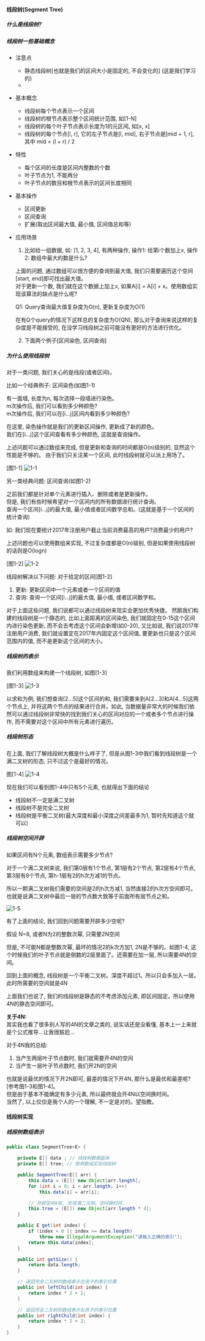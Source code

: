 #### 线段树(Segment Tree)


##### 什么是线段树?

##### 线段树一些基础概念

* 注意点
  + 静态线段树[也就是我们的区间大小是固定的, 不会变化的] (这是我们学习的)
  +

* 基本概念
  + 线段树每个节点表示一个区间
  + 线段树的根节点表示整个区间统计范围, 如[1-N]
  + 线段树的每个叶子节点表示长度为1的元区间, 如[x, x]
  + 线段树的每个节点[l, r], 它的左子节点是[l, mid], 右子节点是[mid + 1, r], 其中 mid = (l + r) / 2

* 特性
  + 每个区间的长度是区间内整数的个数
  + 叶子节点为1, 不能再分
  + 叶子节点的数目和根节点表示的区间长度相同

* 基本操作
  + 区间更新
  + 区间查询
  + 扩展(取出区间最大值, 最小值, 区间值总和等)

* 应用场景  
  1. 比如给一组数据, 如: [1, 2, 3, 4], 有两种操作, 操作1: 给第i个数加上x, 操作2: 数组中最大的数是什么?

  上面的问题, 通过数组可以很方便的查询到最大值, 我们只需要遍历这个空间[start, end]即可找出最大值。  
  对于更新一个数, 我们就在这个数据上加上x, 如果A[i] = A[i] + x。使用数组实现该算法的缺点是什么呢?  

  Q1: Query查询最大值复杂度为O(n), 更新复杂度为O(1)

  在有Q个query的情况下这样总的复杂度为O(QN), 那么对于查询来说这样的复杂度是不能接受的, 在没学习线段树之前可能没有更好的方法进行优化。

  2. 下面两个例子[区间染色, 区间查询]

##### 为什么使用线段树
对于一类问题, 我们关心的是线段(或者区间)。

比如一个经典例子: 区间染色(如图1-1)

有一面墙, 长度为n, 每次选择一段墙进行染色。  
m次操作后, 我们可以看到多少种颜色?  
m次操作后, 我们可以在[i...j]区间内看到多少种颜色?

在这里, 染色操作就是我们的更新区间操作, 更新成了新的颜色。  
我们在[i...j]这个区间查看有多少种颜色, 这就是查询操作。

上述问题可以通过数组来完成, 但是更新和查询的时间都是O(n)级别的, 显然这个性能是不够的。 由于我们只关注某一个区间, 此时线段树就可以派上用场了。


[图1-1]
 ![1-1](https://github.com/basebase/img_server/blob/master/common/segment01.png?raw=true)


另一类经典问题: 区间查询(如图1-2)

之前我们都是针对单个元素进行插入、删除或者是更新操作。  
但是, 我们有些时候希望对一个区间内的所有数据进行统计查询。  
查询一个区间[i...j]的最大值, 最小值或者区间数字总和。(这就是基于一个区间的统计查询)

如: 我们现在要统计2017年注册用户截止当前消费最高的用户?消费最少的用户?


上述问题也可以使用数组来实现, 不过复杂度都是O(n)级别, 但是如果使用线段树的话则是O(logn)


[图1-2]
 ![1-2](https://github.com/basebase/img_server/blob/master/common/segment02.png?raw=true)


线段树解决以下问题:
  对于给定的区间[图1-2]
  1. 更新: 更新区间中一个元素或者一个区间的值
  2. 查询: 查询一个区间[i...j]的最大值, 最小值, 或者区间数字和。


对于上面这些问题, 我们说都可以通过线段树来现实会更加优秀快捷。
然鹅我们构建的线段树是一个静态的, 比如上面距离的区间染色, 我们就固定在0-15这个区间内进行染色更新, 而不会去考虑这个区间会新增(如0-20), 又比如说, 我们说2017年注册用户消费, 我们就设置定在2017年内固定这个区间值, 要更新也只是这个区间范围内的值, 而不是更新这个区间的大小。



##### 线段树的表示

我们利用数组来构建一个线段树, 如图[1-3]

[图1-3]
 ![1-3](https://github.com/basebase/img_server/blob/master/common/segment03.png?raw=true)

以求和为例, 我们想查询[2...5]这个区间的和, 我们需要来到A[2...3]和A[4...5]这两个节点上, 并将这两个节点的结果进行合并。如此, 当数据量非常大的时候我们依然可以通过线段树非常快的找到我们关心的区间对应的一个或者多个节点进行操作, 而不需要对这个区间中所有元素进行遍历。


##### 线段树形态
在上面, 我们了解线段树大概是什么样子了, 但是从图1-3中我们看到线段树是一个满二叉树的形态, 只不过这个是最好的情况。

图[1-4]
 ![1-4](https://github.com/basebase/img_server/blob/master/common/segment04.png?raw=true)


现在我们可以看到图1-4中只有5个元素, 也就得出下面的结论
 + 线段树不一定是满二叉树
 + 线段树不是完全二叉树
 + 线段树是平衡二叉树(最大深度和最小深度之间差最多为1, 暂时先知道这个就可以)


##### 线段树空间开辟

如果区间有N个元素, 数组表示需要多少节点?

对于一个满二叉树来说, 我们第0层有1个节点, 第1层有2个节点, 第2层有4个节点,
第3层有8个节点, 第h-1层有2的h次方减1的节点。

所以一颗满二叉树我们需要的空间是2的h次方减1, 当然直接2的h次方空间即可。
也就是说满二叉树中最后一层的节点数大致等于前面所有层节点之和。

 ![1-5](https://github.com/basebase/img_server/blob/master/common/segment05.png?raw=true)


有了上面的结论, 我们回到问题需要开辟多少空呢?

假设 N=8, 或者N为2的整数次幂, 只需要2N空间

但是, 不可能N都是整数次幂, 最坏的情况2的k次方加1, 2N是不够的。如图1-4, 这个时候我们的叶子节点就是倒数的2层里面了。还需要在加一层, 所以需要4N的空间。

回到上面的概念, 线段树是一个平衡二叉树。深度不超过1。所以只会多加入一层。此时所需要的空间就是4N

上面我们也说了, 我们的线段树是静态的不考虑添加元素, 即区间固定。所以使用4N的静态空间即可。

<strong>关于4N:</strong>  
其实我也看了很多别人写的4N的文章之类的, 说实话还是没看懂, 基本上一上来就是个公式推导...让我很尴尬...

对于4N我的总结:
  1. 当产生两层叶子节点数时, 我们就需要开4N的空间
  2. 当产生一层叶子节点数时, 我们开2N的空间

也就是说最优的情况下开2N即可, 最差的情况下开4N, 那什么是最优和最差呢? [参考图1-3和图1-4]。  
但是由于基本不能确定有多少元素, 所以最终就会开4N以空间换时间。  
当然了, 以上仅仅是我个人的一个理解, 不一定是对的。望指教。



#### 线段树实现

##### 线段树数组表示
```java
public class SegmentTree<E> {

    private E[] data ; // 线段树数据副本
    private E[] tree; // 使用数组实现线段树

    public SegmentTree(E[] arr) {
        this.data = (E[]) new Object[arr.length];
        for (int i = 0; i < arr.length; i++)
            this.data[i] = arr[i];

        // 开辟空间4倍, 形成满二叉树。空间换时间.
        this.tree = (E[]) new Object[arr.length * 4];
    }

    public E get(int index) {
        if (index < 0 || index >= data.length)
            throw new IllegalArgumentException("请输入正确的索引");
        return this.data[index];
    }

    public int getSize() {
        return data.length;
    }

    // 返回完全二叉树的数组表示左孩子的索引位置
    public int leftChild(int index) {
        return index * 2 + 1;
    }

    // 返回完全二叉树的数组表示右孩子的索引位置
    public int rightChild(int index) {
        return index * 2 + 2;
    }
}
```
